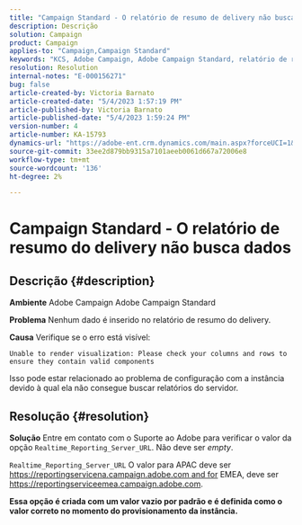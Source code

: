 ```yaml
---
title: "Campaign Standard - O relatório de resumo de delivery não busca dados"
description: Descrição
solution: Campaign
product: Campaign
applies-to: "Campaign,Campaign Standard"
keywords: "KCS, Adobe Campaign, Adobe Campaign Standard, relatório de resumo do delivery, não busca dados, solução de problemas, Realtime_Reporting_Server_URL"
resolution: Resolution
internal-notes: "E-000156271"
bug: false
article-created-by: Victoria Barnato
article-created-date: "5/4/2023 1:57:19 PM"
article-published-by: Victoria Barnato
article-published-date: "5/4/2023 1:59:24 PM"
version-number: 4
article-number: KA-15793
dynamics-url: "https://adobe-ent.crm.dynamics.com/main.aspx?forceUCI=1&pagetype=entityrecord&etn=knowledgearticle&id=999b4e90-83ea-ed11-a7c6-6045bd0065f9"
source-git-commit: 33ee2d879bb9315a7101aeeb0061d667a72006e8
workflow-type: tm+mt
source-wordcount: '136'
ht-degree: 2%

---
```


# Campaign Standard - O relatório de resumo do delivery não busca dados

## Descrição {#description}


<b>Ambiente</b>
Adobe Campaign Adobe Campaign Standard

<b>Problema</b>
Nenhum dado é inserido no relatório de resumo do delivery.

<b>Causa</b>
Verifique se o erro está visível:


```
Unable to render visualization: Please check your columns and rows to ensure they contain valid components
```


Isso pode estar relacionado ao problema de configuração com a instância devido à qual ela não consegue buscar relatórios do servidor.


## Resolução {#resolution}


<b>Solução</b>
Entre em contato com o Suporte ao Adobe para verificar o valor da opção `Realtime_Reporting_Server_URL`. Não deve ser *empty*.

`Realtime_Reporting_Server_URL` O valor para APAC deve ser https://reportingservicena.campaign.adobe.com and for EMEA, deve ser https://reportingserviceemea.campaign.adobe.com.

<b>Essa opção é criada com um valor vazio por padrão e é definida como o valor correto no momento do provisionamento da instância.</b>
